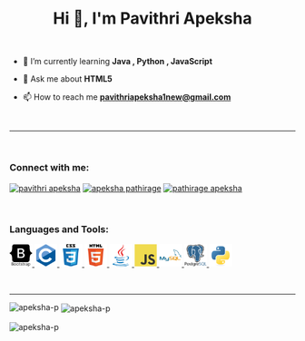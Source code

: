 <h1 align="center">Hi 👋, I'm Pavithri Apeksha</h1>

<br>


- 🌱 I’m currently learning **Java , Python , JavaScript**

- 💬 Ask me about **HTML5**

- 📫 How to reach me **pavithriapeksha1new@gmail.com**

<br>

---

<br>

<h3 align="left">Connect with me:</h3>
<p align="left">
<a href="https://linkedin.com/in/pavithri apeksha" target="blank"><img align="center" src="https://raw.githubusercontent.com/rahuldkjain/github-profile-readme-generator/master/src/images/icons/Social/linked-in-alt.svg" alt="pavithri apeksha" height="30" width="40" /></a>
<a href="https://fb.com/apeksha pathirage" target="blank"><img align="center" src="https://raw.githubusercontent.com/rahuldkjain/github-profile-readme-generator/master/src/images/icons/Social/facebook.svg" alt="apeksha pathirage" height="30" width="40" /></a>
<a href="https://www.hackerrank.com/pathirage apeksha" target="blank"><img align="center" src="https://raw.githubusercontent.com/rahuldkjain/github-profile-readme-generator/master/src/images/icons/Social/hackerrank.svg" alt="pathirage apeksha" height="30" width="40" /></a>
</p>

<br>

<h3 align="left">Languages and Tools:</h3>
<p align="left"> <a href="https://getbootstrap.com" target="_blank" rel="noreferrer"> <img src="https://raw.githubusercontent.com/devicons/devicon/master/icons/bootstrap/bootstrap-plain-wordmark.svg" alt="bootstrap" width="40" height="40"/> </a> <a href="https://www.cprogramming.com/" target="_blank" rel="noreferrer"> <img src="https://raw.githubusercontent.com/devicons/devicon/master/icons/c/c-original.svg" alt="c" width="40" height="40"/> </a> <a href="https://www.w3schools.com/css/" target="_blank" rel="noreferrer"> <img src="https://raw.githubusercontent.com/devicons/devicon/master/icons/css3/css3-original-wordmark.svg" alt="css3" width="40" height="40"/> </a> <a href="https://www.w3.org/html/" target="_blank" rel="noreferrer"> <img src="https://raw.githubusercontent.com/devicons/devicon/master/icons/html5/html5-original-wordmark.svg" alt="html5" width="40" height="40"/> </a> <a href="https://www.java.com" target="_blank" rel="noreferrer"> <img src="https://raw.githubusercontent.com/devicons/devicon/master/icons/java/java-original.svg" alt="java" width="40" height="40"/> </a> <a href="https://developer.mozilla.org/en-US/docs/Web/JavaScript" target="_blank" rel="noreferrer"> <img src="https://raw.githubusercontent.com/devicons/devicon/master/icons/javascript/javascript-original.svg" alt="javascript" width="40" height="40"/> </a> <a href="https://www.mysql.com/" target="_blank" rel="noreferrer"> <img src="https://raw.githubusercontent.com/devicons/devicon/master/icons/mysql/mysql-original-wordmark.svg" alt="mysql" width="40" height="40"/> </a> <a href="https://www.postgresql.org" target="_blank" rel="noreferrer"> <img src="https://raw.githubusercontent.com/devicons/devicon/master/icons/postgresql/postgresql-original-wordmark.svg" alt="postgresql" width="40" height="40"/> </a> <a href="https://www.python.org" target="_blank" rel="noreferrer"> <img src="https://raw.githubusercontent.com/devicons/devicon/master/icons/python/python-original.svg" alt="python" width="40" height="40"/> </a> </p>

<br>

---

<p><img align="left" src="https://github-readme-stats.vercel.app/api/top-langs?username=apeksha-p&show_icons=true&locale=en&layout=compact" alt="apeksha-p" /></p>

<p>&nbsp;<img align="center" src="https://github-readme-stats.vercel.app/api?username=apeksha-p&show_icons=true&locale=en" alt="apeksha-p" /></p>

<p><img align="center" src="https://github-readme-streak-stats.herokuapp.com/?user=apeksha-p&" alt="apeksha-p" /></p>
